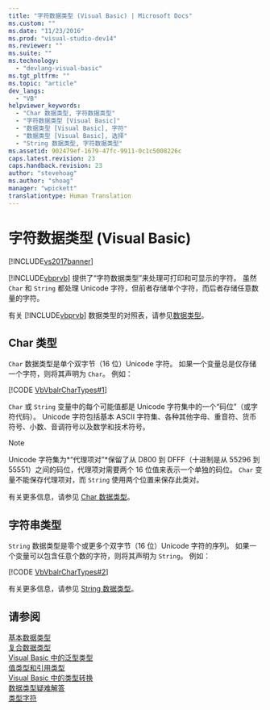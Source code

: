 ```yaml
---
title: "字符数据类型 (Visual Basic) | Microsoft Docs"
ms.custom: ""
ms.date: "11/23/2016"
ms.prod: "visual-studio-dev14"
ms.reviewer: ""
ms.suite: ""
ms.technology: 
  - "devlang-visual-basic"
ms.tgt_pltfrm: ""
ms.topic: "article"
dev_langs: 
  - "VB"
helpviewer_keywords: 
  - "Char 数据类型, 字符数据类型"
  - "字符数据类型 [Visual Basic]"
  - "数据类型 [Visual Basic], 字符"
  - "数据类型 [Visual Basic], 选择"
  - "String 数据类型, 字符数据类型"
ms.assetid: 902479ef-1679-47fc-9911-0c1c5008226c
caps.latest.revision: 23
caps.handback.revision: 23
author: "stevehoag"
ms.author: "shoag"
manager: "wpickett"
translationtype: Human Translation
---
```

# 字符数据类型 (Visual Basic)
[!INCLUDE[vs2017banner](../../../../csharp/includes/vs2017banner.md)]

[!INCLUDE[vbprvb](../../../../csharp/programming-guide/concepts/linq/includes/vbprvb_md.md)] 提供了“字符数据类型”来处理可打印和可显示的字符。  虽然 `Char` 和 `String` 都处理 Unicode 字符，但前者存储单个字符，而后者存储任意数量的字符。  
  
 有关 [!INCLUDE[vbprvb](../../../../csharp/programming-guide/concepts/linq/includes/vbprvb_md.md)] 数据类型的对照表，请参见[数据类型](../../../../visual-basic/language-reference/data-types/data-type-summary.md)。  
  
## Char 类型  
 `Char` 数据类型是单个双字节（16 位）Unicode 字符。  如果一个变量总是仅存储一个字符，则将其声明为 `Char`。  例如：  
  
 [!CODE [VbVbalrCharTypes#1](../CodeSnippet/VS_Snippets_VBCSharp/vbvbalrchartypes#1)]  
  
 `Char` 或 `String` 变量中的每个可能值都是 Unicode 字符集中的一个“码位”（或字符代码）。  Unicode 字符包括基本 ASCII 字符集、各种其他字母、重音符、货币符号、小数、音调符号以及数学和技术符号。  
  
> [!NOTE]
>  Unicode 字符集为*“代理项对”*保留了从 D800 到 DFFF（十进制是从 55296 到 55551）之间的码位，代理项对需要两个 16 位值来表示一个单独的码位。  `Char` 变量不能保存代理项对，而 `String` 使用两个位置来保存此类对。  
  
 有关更多信息，请参见 [Char 数据类型](../../../../visual-basic/language-reference/data-types/char-data-type.md)。  
  
## 字符串类型  
 `String` 数据类型是零个或更多个双字节（16 位）Unicode 字符的序列。  如果一个变量可以包含任意个数的字符，则将其声明为 `String`。  例如：  
  
 [!CODE [VbVbalrCharTypes#2](../CodeSnippet/VS_Snippets_VBCSharp/vbvbalrchartypes#2)]  
  
 有关更多信息，请参见 [String 数据类型](../../../../visual-basic/language-reference/data-types/string-data-type.md)。  
  
## 请参阅  
 [基本数据类型](../../../../visual-basic/programming-guide/language-features/data-types/elementary-data-types.md)   
 [复合数据类型](../../../../visual-basic/programming-guide/language-features/data-types/composite-data-types.md)   
 [Visual Basic 中的泛型类型](../../../../visual-basic/programming-guide/language-features/data-types/generic-types.md)   
 [值类型和引用类型](../../../../visual-basic/programming-guide/language-features/data-types/value-types-and-reference-types.md)   
 [Visual Basic 中的类型转换](../../../../visual-basic/programming-guide/language-features/data-types/type-conversions.md)   
 [数据类型疑难解答](../../../../visual-basic/programming-guide/language-features/data-types/troubleshooting-data-types.md)   
 [类型字符](../../../../visual-basic/programming-guide/language-features/data-types/type-characters.md)